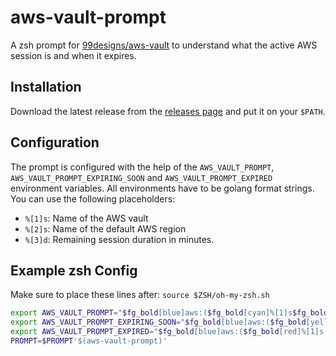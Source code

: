 # aws-vault-prompt

A zsh prompt for [99designs/aws-vault](https://github.com/99designs/aws-vault) to understand what the active AWS session is and when it expires.

## Installation

Download the latest release from the [releases page](https://github.com/bripkens/aws-vault-prompt/releases) and put it on your `$PATH`.

## Configuration

The prompt is configured with the help of the `AWS_VAULT_PROMPT`, `AWS_VAULT_PROMPT_EXPIRING_SOON` and `AWS_VAULT_PROMPT_EXPIRED` environment variables.
All environments have to be golang format strings. You can use the following placeholders:

 - `%[1]s`: Name of the AWS vault
 - `%[2]s`: Name of the default AWS region
 - `%[3]d`: Remaining session duration in minutes.

## Example zsh Config

Make sure to place these lines after: `source $ZSH/oh-my-zsh.sh`

```sh
export AWS_VAULT_PROMPT="$fg_bold[blue]aws:($fg_bold[cyan]%[1]s$fg_bold[blue])$reset_color "
export AWS_VAULT_PROMPT_EXPIRING_SOON="$fg_bold[blue]aws:($fg_bold[yellow]%[1]s ⏱  %[3]dm$fg_bold[blue])$reset_color "
export AWS_VAULT_PROMPT_EXPIRED="$fg_bold[blue]aws:($fg_bold[red]%[1]s ⚠️  $fg_bold[blue])$reset_color "
PROMPT=$PROMPT'$(aws-vault-prompt)'
```